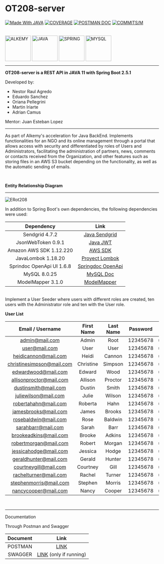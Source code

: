 # OT208-server
<div style="display: inline_block">
  <a href="https://github.com/topics/java" target="_blank"><img align="center" alt="Made With JAVA"  src="https://img.shields.io/badge/Made%20With-Java-blue"></a>
  <a href="" target="_blank"><img align="center" alt="COVERAGE"  src="https://s3.amazonaws.com/assets.coveralls.io/badges/coveralls_100.svg"></a>
  <a href="https://documenter.getpostman.com/view/21639215/UzBsHj42" target="_blank"><img align="center" alt="POSTMAN DOC"  src="https://img.shields.io/badge/Postman-ApiDoc-orange"></a>
  <a href="" target="_blank"><img align="center" alt="COMMITS/M"  src="https://img.shields.io/github/commit-activity/m/alkemyTech/OT208-server"></a>
</div>
<div style="display: inline_block"><br><br>
  <a href="https://github.com/alkemyTech" target="_blank"><img align="center" alt="ALKEMY" height="84" width="84" src="https://user-images.githubusercontent.com/85143329/175833035-20a3a828-2bb5-4919-88b9-d90efdd36074.png"></a>
  <a href="https://github.com/topics/java" target="_blank"><img align="center" alt="JAVA" height="84" width="84" src="https://cdn.jsdelivr.net/gh/devicons/devicon/icons/java/java-original.svg"></a>
  <a href="https://github.com/topics/spring-boot" target="_blank"><img align="center" alt="SPRING" height="84" width="84" src="https://cdn.jsdelivr.net/gh/devicons/devicon/icons/spring/spring-original.svg"></a>
  <a href="https://github.com/topics/mysql" target="_blank"><img align="center" alt="MYSQL" height="84" width="84" src="https://cdn.jsdelivr.net/gh/devicons/devicon/icons/mysql/mysql-original.svg"></a>
</div>


----

**OT208-server is a REST API in JAVA 11 with Spring Boot 2.5.1**

Developed by:
* Nestor Raul Agredo
* Eduardo Sanchez
* Oriana Pellegrini
* Martin Iriarte
* Adrian Camus

Mentor: Juan Esteban Lopez

-----
As part of Alkemy's acceleration for Java BackEnd. Implements functionalities for an NGO and its online management through a portal that allows access with security and differentiated by roles of Users and Administrators, facilitating the administration of partners, news, comments or contacts received from the Organization, and other features such as storing files in an AWS S3 bucket depending on the functionality, as well as the automatic sending of emails.

<br>

**Entity Relationship Diagram**

-----

![ERot208](https://user-images.githubusercontent.com/85143329/175832651-337fb842-e15b-4476-b2b4-1cfa9957d663.png)

In addition to Spring Boot's own dependencies, the following dependencies were used:


|       Dependency        |      Link   |
|:-----------------------:|:-----------:|
|Sendgrid 4.7.2           |<a href="https://github.com/sendgrid/sendgrid-java" target="_blank">Java Sendgrid</a>|
|JsonWebToken 0.9.1       |<a href="https://github.com/auth0/java-jwt" target="_blank">Java JWT</a>|
|Amazon AWS SDK 1.12.220  |<a href="https://github.com/aws/aws-sdk-java" target="_blank">AWS SDK</a>|
|JavaLombok 1.18.20       |<a href="https://github.com/projectlombok/lombok" target="_blank">Proyect Lombok</a>|
|Sprindoc OpenApi UI 1.6.8|<a href="https://github.com/springdoc/springdoc-openapi" target="_blank">Springdoc OpenApi</a>|
|MySQL 8.0.25             |<a href="https://dev.mysql.com/doc/" target="_blank">MySQL Doc</a>|
|ModelMapper 3.1.0        |<a href="https://github.com/modelmapper/modelmapper" target="_blank">ModelMapper</a>|

<br>
Implement a User Seeder where users with different roles are created, ten users with the Administrator role and ten with the User role.

**User List**

|   Email / Username   | First Name |	Last Name |	Password |	Photo |	Role  |
|:--------------------:|:----------:|:---------:|:--------:|:------:|:-----:|
|admin@mail.com        | Admin      | Root      | 12345678 |user.png|ADMIN  |
|user@mail.com         | User       | User      | 12345678 |user.png|USER   |
|heidicannon@mail.com  | Heidi      | Cannon    | 12345678 |user.png|ADMIN  |
|christinesimpson@mail.com|Christine|Simpson    | 12345678 |user.png|USER   |
|edwardwood@mail.com   | Edward     | Wood      | 12345678 |user.png|ADMIN  |
|allisonproctor@mail.com| Allison   | Proctor   | 12345678 |user.png|USER   |
|dustinsmith@mail.com  | Dustin     | Smith     | 12345678 |user.png|ADMIN  |
|juliewilson@mail.com  | Julie      | Wilson    | 12345678 |user.png|USER   |
|robertahahn@mail.com  | Roberta    | Hahn      | 12345678 |user.png|ADMIN  |
|jamesbrooks@mail.com  | James      | Brooks    | 12345678 |user.png|USER   |
|rosebaldwin@mail.com  | Rose       | Baldwin   | 12345678 |user.png|ADMIN  |
| sarahbarr@mail.com   | Sarah      | Barr      | 12345678 |user.png|USER   |
|brookeadkins@mail.com | Brooke     | Adkins    | 12345678 |user.png|ADMIN  |
|robertmorgan@mail.com | Robert     | Morgan    | 12345678 |user.png|USER   |
|jessicahodge@mail.com | Jessica    | Hodge     | 12345678 |user.png|ADMIN  |
|geraldhunter@mail.com | Gerald     | Hunter    | 12345678 |user.png|USER   |
|courtneygill@mail.com | Courtney   | Gill      | 12345678 |user.png|ADMIN  |
|rachelturner@mail.com | Rachel     | Turner    | 12345678 |user.png|USER   |
|stephenmorris@mail.com| Stephen    | Morris    | 12345678 |user.png|ADMIN  |
|nancycooper@mail.com  | Nancy      | Cooper    | 12345678 |user.png|USER   |

<br>

-----

Documentation

Through Postman and Swagger

|       Document        |      Link   |
|:-----------------------:|:-----------:|
| POSTMAN |<a href="https://documenter.getpostman.com/view/21639215/UzBsHj42" target="_blank">LINK</a>|
| SWAGGER |<a href="http://localhost:8080/api/swagger-ui/index.html" target="_blank">LINK</a> (only if running)|





